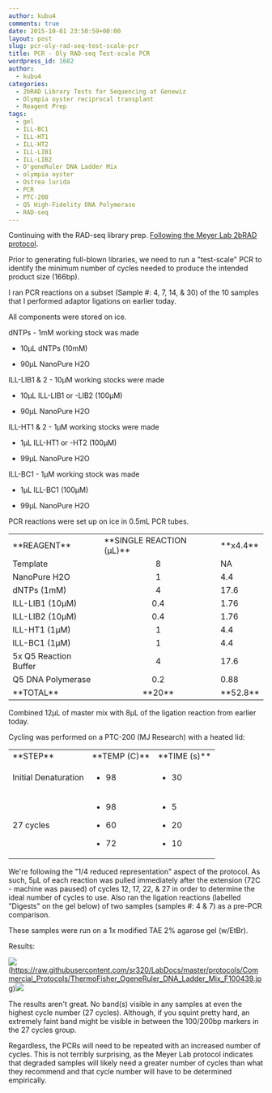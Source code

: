 ```yaml
---
author: kubu4
comments: true
date: 2015-10-01 23:50:59+00:00
layout: post
slug: pcr-oly-rad-seq-test-scale-pcr
title: PCR - Oly RAD-seq Test-scale PCR
wordpress_id: 1682
author:
  - kubu4
categories:
  - 2bRAD Library Tests for Sequencing at Genewiz
  - Olympia oyster reciprocal transplant
  - Reagent Prep
tags:
  - gel
  - ILL-BC1
  - ILL-HT1
  - ILL-HT2
  - ILL-LIB1
  - ILL-LIB2
  - O'geneRuler DNA Ladder Mix
  - olympia oyster
  - Ostrea lurida
  - PCR
  - PTC-200
  - Q5 High-Fidelity DNA Polymerase
  - RAD-seq
---
```


Continuing with the RAD-seq library prep. [Following the Meyer Lab 2bRAD protocol](https://github.com/sr320/LabDocs/blob/master/protocols/External_Protocols/2bRAD_11Aug2015.pdf).

Prior to generating full-blown libraries, we need to run a "test-scale" PCR to identify the minimum number of cycles needed to produce the intended product size (166bp).

I ran PCR reactions on a subset (Sample #: 4, 7, 14, & 30) of the 10 samples that I performed adaptor ligations on earlier today.

All components were stored on ice.

dNTPs - 1mM working stock was made




    
  * 10μL dNTPs (10mM)

    
  * 90μL NanoPure H2O





ILL-LIB1 & 2 - 10μM working stocks were made


    
  * 10μL ILL-LIB1 or -LIB2 (100μM)

    
  * 90μL NanoPure H2O





ILL-HT1 & 2 - 1μM working stocks were made


    
  * 1μL ILL-HT1 or -HT2 (100μM)

    
  * 99μL NanoPure H2O





ILL-BC1 - 1μM working stock was made


    
  * 1μL ILL-BC1 (100μM)

    
  * 99μL NanoPure H2O





PCR reactions were set up on ice in 0.5mL PCR tubes.

<table >
<tbody >
<tr >

<td >**REAGENT**
</td>

<td >**SINGLE REACTION (μL)**
</td>

<td >**x4.4**
</td>
</tr>
<tr >

<td >Template
</td>

<td style="text-align: center;" >8
</td>

<td >NA
</td>
</tr>
<tr >

<td >NanoPure H2O
</td>

<td style="text-align: center;" >1
</td>

<td >4.4
</td>
</tr>
<tr >

<td >dNTPs (1mM)
</td>

<td style="text-align: center;" >4
</td>

<td >17.6
</td>
</tr>
<tr >

<td >ILL-LIB1 (10μM)
</td>

<td style="text-align: center;" >0.4
</td>

<td >1.76
</td>
</tr>
<tr >

<td >ILL-LIB2 (10μM)
</td>

<td style="text-align: center;" >0.4
</td>

<td >1.76
</td>
</tr>
<tr >

<td >ILL-HT1 (1μM)
</td>

<td style="text-align: center;" >1
</td>

<td >4.4
</td>
</tr>
<tr >

<td >ILL-BC1 (1μM)
</td>

<td style="text-align: center;" >1
</td>

<td >4.4
</td>
</tr>
<tr >

<td >5x Q5 Reaction Buffer
</td>

<td style="text-align: center;" >4
</td>

<td >17.6
</td>
</tr>
<tr >

<td >Q5 DNA Polymerase
</td>

<td style="text-align: center;" >0.2
</td>

<td >0.88
</td>
</tr>
<tr >

<td >**TOTAL**
</td>

<td style="text-align: center;" >**20**
</td>

<td >**52.8**
</td>
</tr>
</tbody>
</table>



Combined 12μL of master mix with 8μL of the ligation reaction from earlier today.

Cycling was performed on a PTC-200 (MJ Research) with a heated lid:

<table >
<tbody >
<tr >

<td >**STEP**
</td>

<td style="text-align: left;" >**TEMP (C)**
</td>

<td >**TIME (s)**
</td>
</tr>
<tr >

<td >Initial Denaturation
</td>

<td >



    
  * 98



</td>

<td >



    
  * 30



</td>
</tr>
<tr >

<td >27 cycles
</td>

<td >



    
  * 98

    
  * 60

    
  * 72



</td>

<td >



    
  * 5

    
  * 20

    
  * 10



</td>
</tr>
</tbody>
</table>

We're following the "1/4 reduced representation" aspect of the protocol. As such, 5μL of each reaction was pulled immediately after the extension (72C - machine was paused) of cycles 12, 17, 22, & 27 in order to determine the ideal number of cycles to use. Also ran the ligation reactions (labelled "Digests" on the gel below) of two samples (samples #: 4 & 7) as a pre-PCR comparison.

These samples were run on a 1x modified TAE 2% agarose gel (w/EtBr).



Results:

![](https://raw.githubusercontent.com/sr320/LabDocs/master/protocols/Commercial_Protocols/ThermoFisher_OgeneRuler_DNA_Ladder_Mix_F100439.jpg)(https://raw.githubusercontent.com/sr320/LabDocs/master/protocols/Commercial_Protocols/ThermoFisher_OgeneRuler_DNA_Ladder_Mix_F100439.jpg)[![](http://eagle.fish.washington.edu/Arabidopsis/20151001_Oly_RAD_gel.jpg)](http://eagle.fish.washington.edu/Arabidopsis/20151001_Oly_RAD_gel.jpg)

















The results aren't great. No band(s) visible in any samples at even the highest cycle number (27 cycles). Although, if you squint pretty hard, an extremely faint band might be visible in between the 100/200bp markers in the 27 cycles group.

Regardless, the PCRs will need to be repeated with an increased number of cycles. This is not terribly surprising, as the Meyer Lab protocol indicates that degraded samples will likely need a greater number of cycles than what they recommend and that cycle number will have to be determined empirically.


